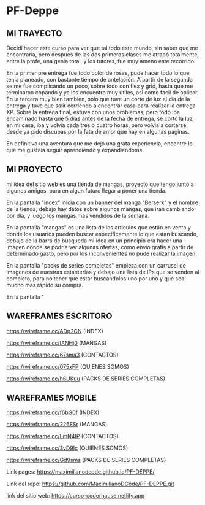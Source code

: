 # PF-Deppe
## MI TRAYECTO

Decidí hacer este curso para ver que tal todo este mundo, sin saber que me encontraría, pero despues de las dos primeras clases me atrapó totalmente, entre la profe, una genia total, y los tutores, fue muy ameno este recorrido.

En la primer pre entrega fue todo color de rosas, pude hacer todo lo que tenia planeado, con bastante tiempo de antelación. A partir de la segunda se me fue complicando un poco, sobre todo con flex y grid, hasta que me terminaron copando y ya los encuentro muy utiles, asi como facil de aplicar. En la tercera muy bien tambien, solo que tuve un corte de luz el dia de la entrega y tuve que salir corriendo a encontrar casa para realizar la entrega XP. Sobre la entrega final, estuve con unos problemas, pero todo iba encaminado hasta que 5 dias antes de la fecha de entrega, se cortó la luz en mi casa, iba y volvía cada tres o cuatro horas, pero volvia a cortarse, desde ya pido discupas por la fata de amor que hay en algunas paginas.

En definitiva una aventura que me dejó una grata experiencia, encontré lo que me gustaía seguir aprendiendo y expandiendome.

## MI PROYECTO

mi idea del sitio web es una tienda de mangas, proyecto que tengo junto a algunos amigos, para en algun futuro llegar a poner una tienda.

En la pantalla "index" inicia con un banner del manga "Berserk" y el nombre de la tienda, debajo hay datos sobre algunos mangas, que irán cambiando por día, y luego los mangas más vendidos de la semana.

En la pantalla "mangas" es una lista de los articulos que están en venta y donde los usuarios pueden buscar específicamente lo que estan buscando, debajo de la barra de búsqueda mi idea en un principio era hacer una imagen donde se podría ver algunas ofertas, como envío gratis a partir de determinado gasto, pero por los inconvenientes no pude realizar la imagen.

En la pantalla "packs de series completas" empieza con un carrusel de imagenes de nuestras estanterias y debajo una lista de IPs que se venden al completo, para no tener que estar buscándolos uno por uno y que sea mucho mas rápido su compra.

En la pantalla "






## WAREFRAMES ESCRITORO

https://wireframe.cc/ADp2CN (INDEX)

https://wireframe.cc/IANHj0 (MANGAS)

https://wireframe.cc/67sma3 (CONTACTOS)

https://wireframe.cc/075xFP (QUIENES SOMOS)

https://wireframe.cc/h6UKuu (PACKS DE SERIES COMPLETAS)


## WAREFRAMES MOBILE

https://wireframe.cc/f6bG0f (INDEX)

https://wireframe.cc/226FSr (MANGAS)

https://wireframe.cc/LmN4IP (CONTACTOS)

https://wireframe.cc/3vD9Ic (QUIENES SOMOS)

https://wireframe.cc/Gd9sms (PACKS DE SERIES COMPLETAS)

Link pages: https://maximilianodcode.github.io/PF-DEPPE/

Link del repo: https://github.com/MaximilianoDCode/PF-DEPPE.git

link del sitio web: https://curso-coderhause.netlify.app

